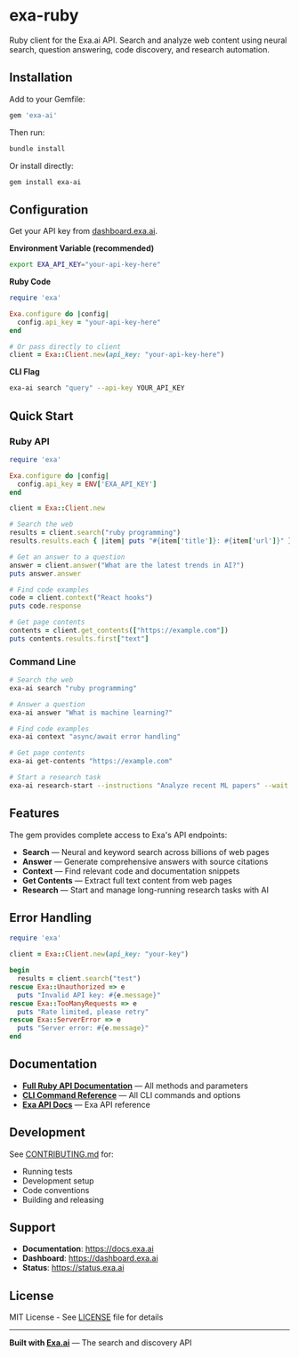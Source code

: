 # exa-ruby

Ruby client for the Exa.ai API. Search and analyze web content using neural search, question answering, code discovery, and research automation.

## Installation

Add to your Gemfile:

```ruby
gem 'exa-ai'
```

Then run:

```bash
bundle install
```

Or install directly:

```bash
gem install exa-ai
```

## Configuration

Get your API key from [dashboard.exa.ai](https://dashboard.exa.ai).

**Environment Variable (recommended)**

```bash
export EXA_API_KEY="your-api-key-here"
```

**Ruby Code**

```ruby
require 'exa'

Exa.configure do |config|
  config.api_key = "your-api-key-here"
end

# Or pass directly to client
client = Exa::Client.new(api_key: "your-api-key-here")
```

**CLI Flag**

```bash
exa-ai search "query" --api-key YOUR_API_KEY
```

## Quick Start

### Ruby API

```ruby
require 'exa'

Exa.configure do |config|
  config.api_key = ENV['EXA_API_KEY']
end

client = Exa::Client.new

# Search the web
results = client.search("ruby programming")
results.results.each { |item| puts "#{item['title']}: #{item['url']}" }

# Get an answer to a question
answer = client.answer("What are the latest trends in AI?")
puts answer.answer

# Find code examples
code = client.context("React hooks")
puts code.response

# Get page contents
contents = client.get_contents(["https://example.com"])
puts contents.results.first["text"]
```

### Command Line

```bash
# Search the web
exa-ai search "ruby programming"

# Answer a question
exa-ai answer "What is machine learning?"

# Find code examples
exa-ai context "async/await error handling"

# Get page contents
exa-ai get-contents "https://example.com"

# Start a research task
exa-ai research-start --instructions "Analyze recent ML papers" --wait
```

## Features

The gem provides complete access to Exa's API endpoints:

- **Search** — Neural and keyword search across billions of web pages
- **Answer** — Generate comprehensive answers with source citations
- **Context** — Find relevant code and documentation snippets
- **Get Contents** — Extract full text content from web pages
- **Research** — Start and manage long-running research tasks with AI

## Error Handling

```ruby
require 'exa'

client = Exa::Client.new(api_key: "your-key")

begin
  results = client.search("test")
rescue Exa::Unauthorized => e
  puts "Invalid API key: #{e.message}"
rescue Exa::TooManyRequests => e
  puts "Rate limited, please retry"
rescue Exa::ServerError => e
  puts "Server error: #{e.message}"
end
```

## Documentation

- **[Full Ruby API Documentation](./docs/API.md)** — All methods and parameters
- **[CLI Command Reference](./docs/CLI.md)** — All CLI commands and options
- **[Exa API Docs](https://docs.exa.ai)** — Exa API reference

## Development

See [CONTRIBUTING.md](./CONTRIBUTING.md) for:
- Running tests
- Development setup
- Code conventions
- Building and releasing

## Support

- **Documentation**: https://docs.exa.ai
- **Dashboard**: https://dashboard.exa.ai
- **Status**: https://status.exa.ai

## License

MIT License - See [LICENSE](LICENSE) file for details

---

**Built with [Exa.ai](https://exa.ai)** — The search and discovery API
